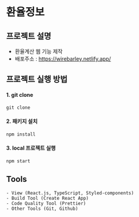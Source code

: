 # 환율정보

## 프로젝트 설명

- 환율계산 웹 기능 제작
- 배포주소 : https://wirebarley.netlify.app/

## 프로젝트 실행 방법

#### 1. git clone

```
git clone
```

#### 2. 패키지 설치

```
npm install
```

#### 3. local 프로젝트 실행

```
npm start
```

## Tools

```
- View (React.js, TypeScript, Styled-components)
- Build Tool (Create React App)
- Code Quality Tool (Prettier)
- Other Tools (Git, Github)
```
